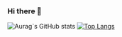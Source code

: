 ### Hi there 👋
![Aurag`s GitHub stats](https://github-readme-stats.vercel.app/api?username=sky81219&show_icons=true&theme=radical)
[![Top Langs](https://github-readme-stats.vercel.app/api/top-langs/?username=sky81219&layout=compact)](https://github.com/anuraghazra/github-readme-stats)



<!--
**sky81219/sky81219** is a ✨ _special_ ✨ repository because its `README.md` (this file) appears on your GitHub profile.

Here are some ideas to get you started:

- 🔭 I’m currently working on ...
- 🌱 I’m currently learning ...
- 👯 I’m looking to collaborate on ...
- 🤔 I’m looking for help with ...
- 💬 Ask me about ...
- 📫 How to reach me: ...
- 😄 Pronouns: ...
- ⚡ Fun fact: ...
-->

